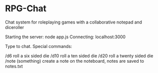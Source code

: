 RPG-Chat
========

Chat system for roleplaying games with a collaborative notepad and diceroller

Starting the server: node app.js
Connecting: localhost:3000

Type to chat. Special commands:

/d6 roll a six sided die
/d10 roll a ten sided die
/d20 roll a twenty sided die
/note (something) create a note on the noteboard, notes are saved to notes.txt